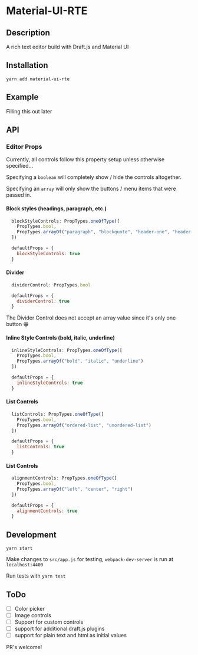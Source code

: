 # Material-UI-RTE

## Description

A rich text editor build with Draft.js and Material UI

## Installation

`yarn add material-ui-rte`

## Example

Filling this out later

## API

### Editor Props

Currently, all controls follow this property setup unless otherwise specified...

Specifying a `boolean` will completely show / hide the controls altogether.

Specifying an `array` will only show the buttons / menu items that were passed in.

#### Block styles (headings, paragraph, etc.)

```js
  blockStyleControls: PropTypes.oneOfType([
    PropTypes.bool,
    PropTypes.arrayOf("paragraph", "blockquote", "header-one", "header-two", "header-three", "header-four", "header-five", "header-six")
  ])

  defaultProps = {
    blockStyleControls: true
  }
```

#### Divider

```js
  dividerControl: PropTypes.bool

  defaultProps = {
    dividerControl: true
  }
```

The Divider Control does not accept an array value since it's only one button :grin:

#### Inline Style Controls (bold, italic, underline)

```js
  inlineStyleControls: PropTypes.oneOfType([
    PropTypes.bool,
    PropTypes.arrayOf("bold", "italic", "underline")
  ])

  defaultProps = {
    inlineStyleControls: true
  }
```

#### List Controls

```js
  listControls: PropTypes.oneOfType([
    PropTypes.bool,
    PropTypes.arrayOf("ordered-list", "unordered-list")
  ])

  defaultProps = {
    listControls: true
  }
```

#### List Controls

```js
  alignmentControls: PropTypes.oneOfType([
    PropTypes.bool,
    PropTypes.arrayOf("left", "center", "right")
  ])

  defaultProps = {
    alignmentControls: true
  }
```

## Development

`yarn start`

Make changes to `src/app.js` for testing, `webpack-dev-server` is run at `localhost:4400`

Run tests with `yarn test`

## ToDo

- [ ] Color picker
- [ ] Image controls
- [ ] Support for custom controls
- [ ] support for additional draft.js plugins
- [ ] support for plain text and html as initial values

PR's welcome!